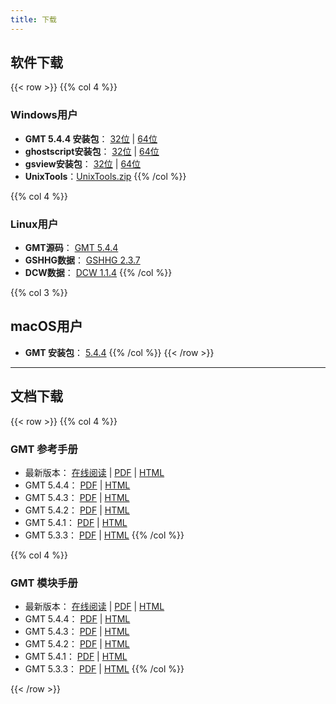 ```yaml
---
title: 下载
---
```


## 软件下载

{{< row >}}
{{% col 4 %}}
### Windows用户
- **GMT 5.4.4 安装包**：
    [32位](http://mirrors.ustc.edu.cn/gmt/bin/gmt-5.4.4-win32.exe) |
    [64位](http://mirrors.ustc.edu.cn/gmt/bin/gmt-5.4.4-win64.exe)
- **ghostscript安装包**：
    [32位](https://github.com/ArtifexSoftware/ghostpdl-downloads/releases/download/gs922/gs922w32.exe) |
    [64位](https://github.com/ArtifexSoftware/ghostpdl-downloads/releases/download/gs922/gs922w64.exe)
- **gsview安装包**：
    [32位](http://www.ghostgum.com.au/download/gsv50w32.exe) |
    [64位](http://www.ghostgum.com.au/download/gsv50w64.exe)
- **UnixTools**：[UnixTools.zip](/datas/UnixTools.zip)
{{% /col %}}

{{% col 4 %}}
### Linux用户
- **GMT源码**： [GMT 5.4.4](http://mirrors.ustc.edu.cn/gmt/gmt-5.4.4-src.tar.gz)
- **GSHHG数据**： [GSHHG 2.3.7](http://mirrors.ustc.edu.cn/gmt/gshhg-gmt-2.3.7.tar.gz)
- **DCW数据**： [DCW 1.1.4](http://mirrors.ustc.edu.cn/gmt/dcw-gmt-1.1.4.tar.gz)
{{% /col %}}

{{% col 3 %}}
## macOS用户
- **GMT 安装包**： [5.4.4](http://mirrors.ustc.edu.cn/gmt/bin/gmt-5.4.4-darwin-x86_64.dmg)
{{% /col %}}
{{< /row >}}

---

## 文档下载

{{< row >}}
{{% col 4 %}}
### GMT 参考手册

- 最新版本：
    [在线阅读](https://docs.gmt-china.org) |
    [PDF](https://docs.gmt-china.org/GMT_docs.pdf) |
    [HTML](https://docs.gmt-china.org/GMT_docs.zip)
- GMT 5.4.4：
    [PDF](https://github.com/gmt-china/GMT_docs/releases/download/5.4.4/GMT_docs.pdf) |
    [HTML](https://github.com/gmt-china/GMT_docs/releases/download/5.4.4/GMT_docs.zip)
- GMT 5.4.3：
    [PDF](https://github.com/gmt-china/GMT_docs/releases/download/5.4.3/GMT_docs.pdf) |
    [HTML](https://github.com/gmt-china/GMT_docs/releases/download/5.4.3/GMT_docs.zip)
- GMT 5.4.2：
    [PDF](https://github.com/gmt-china/GMT_docs/releases/download/5.4.2/GMT_docs.pdf) |
    [HTML](https://github.com/gmt-china/GMT_docs/releases/download/5.4.2/GMT_docs.zip)
- GMT 5.4.1：
    [PDF](https://github.com/gmt-china/GMT_docs/releases/download/5.4.1/GMT_docs.pdf) |
    [HTML](https://github.com/gmt-china/GMT_docs/releases/download/5.4.1/GMT_docs.zip)
- GMT 5.3.3：
    [PDF](https://github.com/gmt-china/GMT_docs/releases/download/5.3.3/GMT_docs.pdf) |
    [HTML](https://github.com/gmt-china/GMT_docs/releases/download/5.3.3/GMT_docs.zip)
{{% /col %}}

{{% col 4 %}}
### GMT 模块手册

- 最新版本：
    [在线阅读](https://modules.gmt-china.org) |
    [PDF](https://modules.gmt-china.org/GMT_modules.pdf) |
    [HTML](https://modules.gmt-china.org/GMT_modules.zip)
- GMT 5.4.4：
    [PDF](https://github.com/gmt-china/GMT_modules/releases/download/5.4.4/GMT_modules.pdf) |
    [HTML](https://github.com/gmt-china/GMT_modules/releases/download/5.4.4/GMT_modules.zip)
- GMT 5.4.3：
    [PDF](https://github.com/gmt-china/GMT_modules/releases/download/5.4.3/GMT_modules.pdf) |
    [HTML](https://github.com/gmt-china/GMT_modules/releases/download/5.4.3/GMT_modules.zip)
- GMT 5.4.2：
    [PDF](https://github.com/gmt-china/GMT_modules/releases/download/5.4.2/GMT_modules.pdf) |
    [HTML](https://github.com/gmt-china/GMT_modules/releases/download/5.4.2/GMT_modules.zip)
- GMT 5.4.1：
    [PDF](https://github.com/gmt-china/GMT_modules/releases/download/5.4.1/GMT_modules.pdf) |
    [HTML](https://github.com/gmt-china/GMT_modules/releases/download/5.4.1/GMT_modules.zip)
- GMT 5.3.3：
    [PDF](https://github.com/gmt-china/GMT_modules/releases/download/5.3.3/GMT_modules.pdf) |
    [HTML](https://github.com/gmt-china/GMT_modules/releases/download/5.3.3/GMT_modules.zip)
{{% /col %}}

{{< /row >}}

